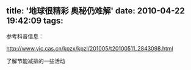title: '地球很精彩 奥秘仍难解'
date: 2010-04-22 19:42:09
tags: 
---

参考科普信息：

http://www.yic.cas.cn/kpzx/kpzl/201005/t20100511_2843098.html

了解节能减排的一些活动